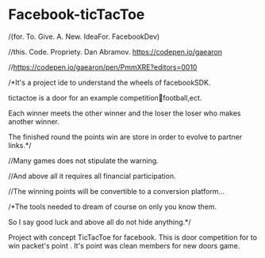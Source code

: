 # Facebook-ticTacToe


/(for. To. Give. A. New. IdeaFor. FacebookDev)



//this. Code. Propriety. Dan Abramov. https://codepen.io/gaearon

//https://codepen.io/gaearon/pen/PmmXRE?editors=0010



/*It's a project ide to understand the wheels of facebookSDK.

tictactoe is a door for an example competition:tennis:football,ect. 

Each winner meets the other winner and the loser the loser who makes another winner.

The finished round the points win are store in order to evolve to partner links.*/



//Many games does not stipulate the warning. 

//And above all it requires all financial participation. 

//The winning points will be convertible to a conversion platform...



/*The tools needed to dream of course on only you know them.

So I say good luck and above all do not hide anything.*/





Project with concept TicTacToe for facebook. This is door competition for to win packet's point . 
It's point was clean members for new doors game. 
